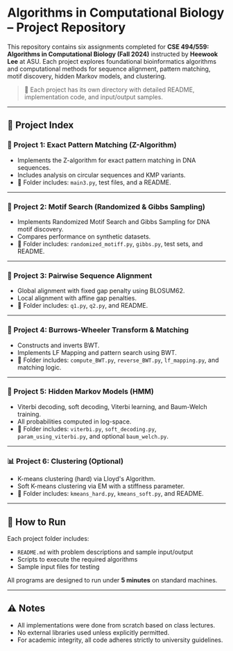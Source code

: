 # Algorithms in Computational Biology – Project Repository

This repository contains six assignments completed for **CSE 494/559: Algorithms in Computational Biology (Fall 2024)** instructed by **Heewook Lee** at ASU. Each project explores foundational bioinformatics algorithms and computational methods for sequence alignment, pattern matching, motif discovery, hidden Markov models, and clustering.

> 📁 Each project has its own directory with detailed README, implementation code, and input/output samples.

---

## 📌 Project Index

### 🔬 Project 1: Exact Pattern Matching (Z-Algorithm)
- Implements the Z-algorithm for exact pattern matching in DNA sequences.
- Includes analysis on circular sequences and KMP variants.
- 📂 Folder includes: `main3.py`, test files, and a README.

---

### 🧬 Project 2: Motif Search (Randomized & Gibbs Sampling)
- Implements Randomized Motif Search and Gibbs Sampling for DNA motif discovery.
- Compares performance on synthetic datasets.
- 📂 Folder includes: `randomized_motiff.py`, `gibbs.py`, test sets, and README.

---

### 🧪 Project 3: Pairwise Sequence Alignment
- Global alignment with fixed gap penalty using BLOSUM62.
- Local alignment with affine gap penalties.
- 📂 Folder includes: `q1.py`, `q2.py`, and README.

---

### 📑 Project 4: Burrows-Wheeler Transform & Matching
- Constructs and inverts BWT.
- Implements LF Mapping and pattern search using BWT.
- 📂 Folder includes: `compute_BWT.py`, `reverse_BWT.py`, `lf_mapping.py`, and matching logic.

---

### 🔁 Project 5: Hidden Markov Models (HMM)
- Viterbi decoding, soft decoding, Viterbi learning, and Baum-Welch training.
- All probabilities computed in log-space.
- 📂 Folder includes: `viterbi.py`, `soft_decoding.py`, `param_using_viterbi.py`, and optional `baum_welch.py`.

---

### 📊 Project 6: Clustering (Optional)
- K-means clustering (hard) via Lloyd's Algorithm.
- Soft K-means clustering via EM with a stiffness parameter.
- 📂 Folder includes: `kmeans_hard.py`, `kmeans_soft.py`, and README.

---

## 🔧 How to Run
Each project folder includes:
- `README.md` with problem descriptions and sample input/output
- Scripts to execute the required algorithms
- Sample input files for testing

All programs are designed to run under **5 minutes** on standard machines.

---

## ⚠️ Notes
- All implementations were done from scratch based on class lectures.
- No external libraries used unless explicitly permitted.
- For academic integrity, all code adheres strictly to university guidelines.
